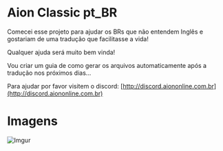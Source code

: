 # Aion Classic pt_BR

Comecei esse projeto para ajudar os BRs que não entendem Inglês e gostariam de uma tradução que facilitasse a vida!

Qualquer ajuda será muito bem vinda! 


Vou criar um guia de como gerar os arquivos automaticamente após a tradução nos próximos dias...

Para ajudar por favor visitem o discord: [http://discord.aiononline.com.br](http://discord.aiononline.com.br)


# Imagens
![Imgur](https://imgur.com/PK3elax.png)
